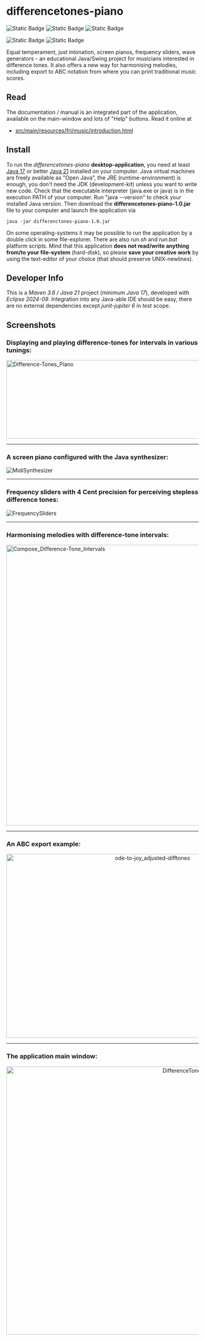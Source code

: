 # differencetones-piano

![Static Badge](https://img.shields.io/badge/Topic-Music-green)
![Static Badge](https://img.shields.io/badge/Type-Desktop_App-blue)
![Static Badge](https://img.shields.io/badge/License-MIT-yellow)

![Static Badge](https://img.shields.io/badge/Language-Java_17-orange)
![Static Badge](https://img.shields.io/badge/UI_System-Swing-orange)

Equal temperament, just intonation, screen pianos, frequency sliders, wave generators - an educational Java/Swing project for musicians interested in difference tones. It also offers a new way for harmonising melodies, including export to ABC notation from where you can print traditional music scores.

## Read

The documentation / manual is an integrated part of the application, available on the main-window and lots of "Help" buttons. Read it online at 
- [src/main/resources/fri/music/introduction.html](https://html-preview.github.io/?url=https://github.com/fritzthecap/differencetones-piano/blob/main/src/main/resources/fri/music/introduction.html)

## Install

To run the _differencetones-piano_ __desktop-application__, you need at least [Java 17](https://openjdk.org/projects/jdk/17/) or better [Java 21](https://openjdk.org/projects/jdk/21/) installed on your computer. Java virtual machines are freely available as "Open Java", the JRE (runtime-environment) is enough, you don't need the JDK (development-kit) unless you want to write new code. Check that the executable interpreter (java.exe or java) is in the execution PATH of your computer. Run "java --version" to check your installed Java version. Then download the __differencetones-piano-1.0.jar__ file to your computer and launch the application via

    java -jar differenctones-piano-1.0.jar

On some operating-systems it may be possible to run the application by a double click in some file-explorer. There are also _run.sh_ and _run.bat_ platform scripts. Mind that this application __does not read/write anything from/to your file-system__ (hard-disk), so please __save your creative work__ by using the text-editor of your choice (that should preserve UNIX-newlines).

## Developer Info

This is a _Maven 3.6 / Java 21_ project (minimum _Java 17_), developed with _Eclipse 2024-09_. Integration into any Java-able IDE should be easy, there are no external dependencies except _junit-jupiter 6_ in _test_ scope.

## Screenshots

### Displaying and playing difference-tones for intervals in various tunings:

<img width="1203" height="205" alt="Difference-Tones_Piano" src="https://github.com/user-attachments/assets/85f62dba-13df-4cfb-bc00-387cfeaa2634" />

----

### A screen piano configured with the Java synthesizer: 

![MidiSynthesizer](https://github.com/user-attachments/assets/950eee6e-7b08-49ba-b56f-7284aece1320)

----

### Frequency sliders with 4 Cent precision for perceiving stepless difference tones:

![FrequencySliders](https://github.com/user-attachments/assets/22a1dcb5-e046-4a06-a44e-6e9e2b192cff)

----

### Harmonising melodies with difference-tone intervals:

<img width="1206" height="733" alt="Compose_Difference-Tone_Intervals" src="https://github.com/user-attachments/assets/d2d505eb-5934-496e-9a91-2582da4a4daf" />

----

### An ABC export example:
    
<div align="center">
 <img width="750" height="480" alt="ode-to-joy_adjusted-difftones" src="https://github.com/user-attachments/assets/940d3b45-93ea-486f-9a0e-4cff9b1d6baa" />
</div>

----

### The application main window:

<div align="center">
<img width="1040" height="700" alt="DifferenceTonesPiano_MainWindow" src="https://github.com/user-attachments/assets/cef339b4-15d8-4024-a9f5-35a7a3b99935" />
</div>



